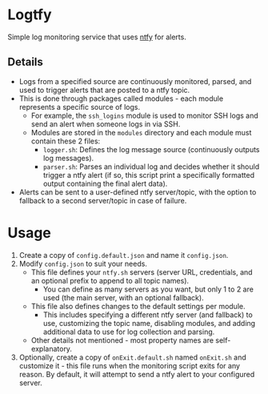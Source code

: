 # Logtfy

Simple log monitoring service that uses [ntfy](https://ntfy.sh) for alerts.

## Details

- Logs from a specified source are continuously monitored, parsed, and used to trigger alerts that are posted to a ntfy topic.
- This is done through packages called modules - each module represents a specific source of logs.
  - For example, the `ssh_logins` module is used to monitor SSH logs and send an alert when someone logs in via SSH.
  - Modules are stored in the `modules` directory and each module must contain these 2 files:
    - `logger.sh`: Defines the log message source (continuously outputs log messages).
    - `parser.sh`: Parses an individual log and decides whether it should trigger a ntfy alert (if so, this script print a specifically formatted output containing the final alert data).
- Alerts can be sent to a user-defined ntfy server/topic, with the option to fallback to a second server/topic in case of failure.

# Usage

1. Create a copy of `config.default.json` and name it `config.json`.
2. Modify `config.json` to suit your needs.
   - This file defines your `ntfy.sh` servers (server URL, credentials, and an optional prefix to append to all topic names).
     - You can define as many servers as you want, but only 1 to 2 are used (the main server, with an optional fallback).
   - This file also defines changes to the default settings per module.
     - This includes specifying a different ntfy server (and fallback) to use, customizing the topic name, disabling modules, and adding additional data to use for log collection and parsing.
   - Other details not mentioned - most property names are self-explanatory.
3. Optionally, create a copy of `onExit.default.sh` named `onExit.sh` and customize it - this file runs when the monitoring script exits for any reason. By default, it will attempt to send a ntfy alert to your configured server.